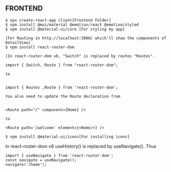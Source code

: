 FRONTEND
--------------------------
```
$ npx create-react-app client[Frontend Folder]
$ npm install @mui/material @emotion/react @emotion/styled
$ npm install @material-ui/core [For styling my app]

[For Routing in http://localhost:3000/ which'll show the components of DetailView]
$ npm install react-router-dom
```
```
[In react-router-dom v6, "Switch" is replaced by routes "Routes".

import { Switch, Route } from "react-router-dom";

to


import { Routes ,Route } from 'react-router-dom';
```

```
You also need to update the Route declaration from


<Route path="/" component={Home} />

to

<Route path='/welcome' element={<Home/>} />
```

```
$ npm install @material-ui/icons[For installing icons]
```

In react-router-dom v6 useHistory() is replaced by useNavigate(). Thus

```
import { useNavigate } from 'react-router-dom';
const navigate = useNavigate();
navigate('/home');

```
